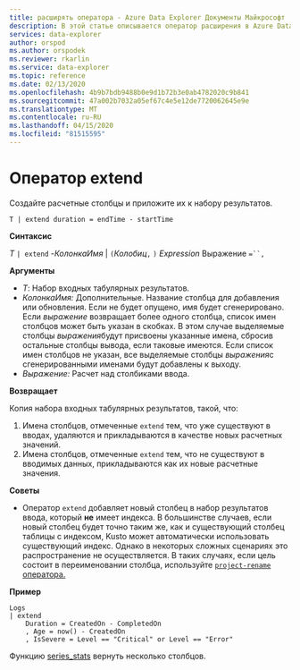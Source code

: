 ```yaml
---
title: расширять оператора - Azure Data Explorer Документы Майкрософт
description: В этой статье описывается оператор расширения в Azure Data Explorer.
services: data-explorer
author: orspod
ms.author: orspodek
ms.reviewer: rkarlin
ms.service: data-explorer
ms.topic: reference
ms.date: 02/13/2020
ms.openlocfilehash: 4b9b7bdb9488b0e9d1b72b3e0ab4782020c9b841
ms.sourcegitcommit: 47a002b7032a05ef67c4e5e12de7720062645e9e
ms.translationtype: MT
ms.contentlocale: ru-RU
ms.lasthandoff: 04/15/2020
ms.locfileid: "81515595"
---
```

# <a name="extend-operator"></a>Оператор extend

Создайте расчетные столбцы и приложите их к набору результатов.

```kusto
T | extend duration = endTime - startTime
```

**Синтаксис**

*T* `| extend` -*КолонкаИмя* | `(`*Колобиц*`,` `)` *Expression* Выражение `=``,`

**Аргументы**

* *T*: Набор входных табулярных результатов.
* *КолонкаИмя:* Дополнительные. Название столбца для добавления или обновления. Если не будет опущено, имя будет сгенерировано. Если *выражение* возвращает более одного столбца, список имен столбцов может быть указан в скобках. В этом случае выделяемые столбцы *выражения*будут присвоены указанные имена, сбросив остальные столбцы вывода, если таковые имеются. Если список имен столбцов не указан, все выделяемые столбцы *выражения*с сгенерированными именами будут добавлены к выходу.
* *Выражение:* Расчет над столбиками ввода.

**Возвращает**

Копия набора входных табулярных результатов, такой, что:
1. Имена столбцов, отмеченные `extend` тем, что уже существуют в вводах, удаляются и прикладываются в качестве новых расчетных значений.
2. Имена столбцов, отмеченные `extend` тем, что не существуют в вводимых данных, прикладываются как их новые расчетные значения.

**Советы**

* Оператор `extend` добавляет новый столбец в набор результатов ввода, который **не** имеет индекса. В большинстве случаев, если новый столбец будет точно таким же, как и существующий столбец таблицы с индексом, Kusto может автоматически использовать существующий индекс. Однако в некоторых сложных сценариях это распространение не осуществляется. В таких случаях, если цель состоит в переименовании столбца, используйте [ `project-rename` оператора.](projectrenameoperator.md)

**Пример**

```kusto
Logs
| extend
    Duration = CreatedOn - CompletedOn
    , Age = now() - CreatedOn
    , IsSevere = Level == "Critical" or Level == "Error"
```

Функцию [series_stats](series-statsfunction.md) вернуть несколько столбцов.